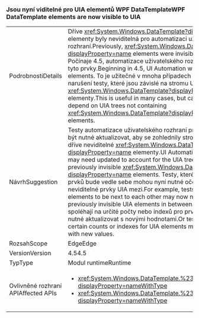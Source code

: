 ### <a name="wpf-datatemplate-elements-are-now-visible-to-uia"></a><span data-ttu-id="20c1f-101">Jsou nyní viditelné pro UIA elementů WPF DataTemplate</span><span class="sxs-lookup"><span data-stu-id="20c1f-101">WPF DataTemplate elements are now visible to UIA</span></span>

|   |   |
|---|---|
|<span data-ttu-id="20c1f-102">Podrobnosti</span><span class="sxs-lookup"><span data-stu-id="20c1f-102">Details</span></span>|<span data-ttu-id="20c1f-103">Dříve <xref:System.Windows.DataTemplate?displayProperty=name> elementy byly neviditelná pro automatizaci uživatelského rozhraní.</span><span class="sxs-lookup"><span data-stu-id="20c1f-103">Previously, <xref:System.Windows.DataTemplate?displayProperty=name> elements were invisible to UI Automation.</span></span> <span data-ttu-id="20c1f-104">Počínaje 4.5, automatizace uživatelského rozhraní se rozpoznat tyto prvky.</span><span class="sxs-lookup"><span data-stu-id="20c1f-104">Beginning in 4.5, UI Automation will detect these elements.</span></span> <span data-ttu-id="20c1f-105">To je užitečné v mnoha případech ale může dojít k narušení testy, které jsou závislé na stromu UIA neobsahující <xref:System.Windows.DataTemplate?displayProperty=name> elementy.</span><span class="sxs-lookup"><span data-stu-id="20c1f-105">This is useful in many cases, but can break tests that depend on UIA trees not containing <xref:System.Windows.DataTemplate?displayProperty=name> elements.</span></span>|
|<span data-ttu-id="20c1f-106">Návrh</span><span class="sxs-lookup"><span data-stu-id="20c1f-106">Suggestion</span></span>|<span data-ttu-id="20c1f-107">Testy automatizace uživatelského rozhraní pro tuto aplikaci může být nutné aktualizovat, aby se zohlednily stromu UIA nyní včetně dříve neviditelné <xref:System.Windows.DataTemplate?displayProperty=name> elementy.</span><span class="sxs-lookup"><span data-stu-id="20c1f-107">UI Automation tests for this app may need updated to account for the UIA tree now including previously invisible <xref:System.Windows.DataTemplate?displayProperty=name> elements.</span></span> <span data-ttu-id="20c1f-108">Testy, které očekávají některých prvků bude vedle sebe mohou nyní nutné očekávat dříve neviditelné prvky UIA mezi.</span><span class="sxs-lookup"><span data-stu-id="20c1f-108">For example, tests that expect some elements to be next to each other may now need to expect previously invisible UIA elements in between.</span></span> <span data-ttu-id="20c1f-109">Nebo testy, které spoléhají na určité počty nebo indexů pro prvky UIA možná bude nutné aktualizovat s novými hodnotami.</span><span class="sxs-lookup"><span data-stu-id="20c1f-109">Or tests that rely on certain counts or indexes for UIA elements may need updated with new values.</span></span>|
|<span data-ttu-id="20c1f-110">Rozsah</span><span class="sxs-lookup"><span data-stu-id="20c1f-110">Scope</span></span>|<span data-ttu-id="20c1f-111">Edge</span><span class="sxs-lookup"><span data-stu-id="20c1f-111">Edge</span></span>|
|<span data-ttu-id="20c1f-112">Version</span><span class="sxs-lookup"><span data-stu-id="20c1f-112">Version</span></span>|<span data-ttu-id="20c1f-113">4.5</span><span class="sxs-lookup"><span data-stu-id="20c1f-113">4.5</span></span>|
|<span data-ttu-id="20c1f-114">Typ</span><span class="sxs-lookup"><span data-stu-id="20c1f-114">Type</span></span>|<span data-ttu-id="20c1f-115">Modul runtime</span><span class="sxs-lookup"><span data-stu-id="20c1f-115">Runtime</span></span>|
|<span data-ttu-id="20c1f-116">Ovlivněné rozhraní API</span><span class="sxs-lookup"><span data-stu-id="20c1f-116">Affected APIs</span></span>|<ul><li><xref:System.Windows.DataTemplate.%23ctor?displayProperty=nameWithType></li><li><xref:System.Windows.DataTemplate.%23ctor(System.Object)?displayProperty=nameWithType></li></ul>|

